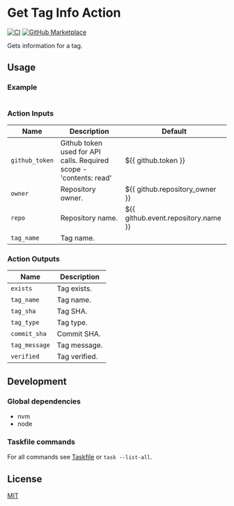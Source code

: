# Get Tag Info Action

[![CI](https://github.com/ovsds/get-tag-info-action/workflows/Check%20PR/badge.svg)](https://github.com/ovsds/get-tag-info-action/actions?query=workflow%3A%22%22Check+PR%22%22)
[![GitHub Marketplace](https://img.shields.io/badge/Marketplace-Get%20Tag%20Info-blue.svg)](https://github.com/marketplace/actions/get-tag-info)

Gets information for a tag.

## Usage

### Example

```yaml

```

### Action Inputs

| Name           | Description                                                        | Default                             |
| -------------- | ------------------------------------------------------------------ | ----------------------------------- |
| `github_token` | Github token used for API calls. Required scope - 'contents: read' | ${{ github.token }}                 |
| `owner`        | Repository owner.                                                  | ${{ github.repository_owner }}      |
| `repo`         | Repository name.                                                   | ${{ github.event.repository.name }} |
| `tag_name`     | Tag name.                                                          |                                     |

### Action Outputs

| Name          | Description   |
| ------------- | ------------- |
| `exists`      | Tag exists.   |
| `tag_name`    | Tag name.     |
| `tag_sha`     | Tag SHA.      |
| `tag_type`    | Tag type.     |
| `commit_sha`  | Commit SHA.   |
| `tag_message` | Tag message.  |
| `verified`    | Tag verified. |

## Development

### Global dependencies

- nvm
- node

### Taskfile commands

For all commands see [Taskfile](Taskfile.yaml) or `task --list-all`.

## License

[MIT](LICENSE)
